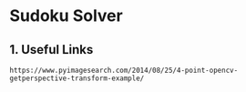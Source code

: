 # Sudoku Solver

## 1. Useful Links

	https://www.pyimagesearch.com/2014/08/25/4-point-opencv-getperspective-transform-example/